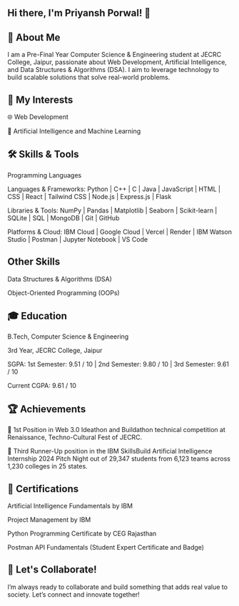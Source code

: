 ## Hi there, I'm Priyansh Porwal! 👋

## 🌟 About Me

I am a Pre-Final Year Computer Science & Engineering student at JECRC College, Jaipur, passionate about Web Development, Artificial Intelligence, and Data Structures & Algorithms (DSA).
I aim to leverage technology to build scalable solutions that solve real-world problems.

## 🔭 My Interests

🌐 Web Development

🤖 Artificial Intelligence and Machine Learning

## 🛠️ Skills & Tools

Programming Languages

Languages & Frameworks:
Python | C++ | C | Java | JavaScript | HTML | CSS | React | Tailwind CSS | Node.js | Express.js | Flask

Libraries & Tools:
NumPy | Pandas | Matplotlib | Seaborn | Scikit-learn | SQLite | SQL | MongoDB | Git | GitHub

Platforms & Cloud:
IBM Cloud | Google Cloud | Vercel | Render | IBM Watson Studio | Postman | Jupyter Notebook | VS Code

## Other Skills

Data Structures & Algorithms (DSA)

Object-Oriented Programming (OOPs)

## 🎓 Education

B.Tech, Computer Science & Engineering

3rd Year, JECRC College, Jaipur

SGPA: 1st Semester: 9.51 / 10 | 2nd Semester: 9.80 / 10 | 3rd Semester: 9.61 / 10 

Current CGPA: 9.61 / 10

## 🏆 Achievements

🥇 1st Position in Web 3.0 Ideathon and Buildathon technical competition at Renaissance, Techno-Cultural Fest of JECRC.

🏅 Third Runner-Up position in the IBM SkillsBuild Artificial Intelligence Internship 2024 Pitch Night out of 29,347 students from 6,123 teams across 1,230 colleges in 25 states.

## 📜 Certifications

Artificial Intelligence Fundamentals by IBM

Project Management by IBM

Python Programming Certificate by CEG Rajasthan

Postman API Fundamentals (Student Expert Certificate and Badge)

## 🤝 Let's Collaborate!

I’m always ready to collaborate and build something that adds real value to society. Let’s connect and innovate together!
